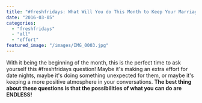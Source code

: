 ```yaml
---
title: "#freshfridays: What Will You do This Month to Keep Your Marriage Fresh?"
date: "2016-03-05"
categories: 
  - "freshfridays"
  - "all"
  - "effort"
featured_image: "/images/IMG_0003.jpg"
---
```


With it being the beginning of the month, this is the perfect time to ask yourself this #freshfridays question! Maybe it's making an extra effort for date nights, maybe it's doing something unexpected for them, or maybe it's keeping a more positive atmosphere in your conversations. **The best thing about these questions is that the possibilities of what you can do are ENDLESS!**
